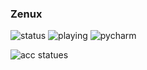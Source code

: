 ### Zenux

![status](https://img.shields.io/badge/currently-Online-brightgreen)
![playing](https://img.shields.io/badge/Playing-Youtube-red)
![pycharm](https://img.shields.io/badge/Coding-Backdoor-blue)

![acc statues](https://github-readme-stats.vercel.app/api?username=zenux-dev&theme=radical)
